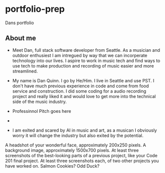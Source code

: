 # portfolio-prep

Dans portfolio

## About me

- Meet Dan, full stack software developer from Seattle. As a musician and outdoor enthusiest I am intregued by way that we can incorperate technology into our lives. I aspire to work in music tech and find ways to use tech to make production and recording of music easier and more streamlined.

- My name is Dan Quinn. I go by He/Him. I live in Seattle and use PST. I don't have much previous experience in code and come from food service and construction. I did some coding for a audio recording project and really liked it and would love to get more into the technical side of the music industry.

- Professinnol Pitch goes here

- 

- I am exited and scared by AI in music and art, as a musican I obviously worry it will change the industry but also exited by the potential.



A headshot of your wonderful face, approximately 200x250 pixels.
A background image, approximately 1500x700 pixels.
At least three screenshots of the best-looking parts of a previous project, like your Code 201 final project.
At least three screenshots each, of two other projects you have worked on. Salmon Cookies? Odd Duck?

